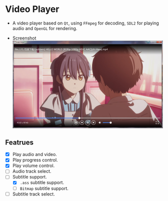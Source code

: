 # Video Player
* A video player based on `Qt`, using `FFmpeg` for decoding, `SDL2` for playing audio and `OpenGL` for rendering.

* Screenshot
![image](./screenshot/run.png)

## Featrues
- [x] Play audio and video.
- [x] Play progress control.
- [x] Play volume control.
- [ ] Audio track select.
- [ ] Subtitle support.
  - [x] `.ass` subtitle support.
  - [ ] `Bitmap` subtitle support.
- [ ] Subtitle track select.
